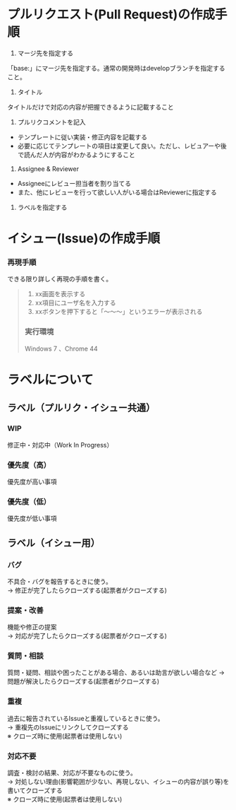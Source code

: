 # プルリクエスト(Pull Request)の作成手順

1. マージ先を指定する

「base:」にマージ先を指定する。通常の開発時はdevelopブランチを指定すること。

1. タイトル

タイトルだけで対応の内容が把握できるように記載すること

1. プルリクコメントを記入

- テンプレートに従い実装・修正内容を記載する
- 必要に応じてテンプレートの項目は変更して良い。ただし、レビュアーや後で読んだ人が内容がわかるようにすること

1. Assignee & Reviewer

- Assigneeにレビュー担当者を割り当てる
- また、他にレビューを行って欲しい人がいる場合はReviewerに指定する

1. ラベルを指定する

# イシュー(Issue)の作成手順

### 再現手順
できる限り詳しく再現の手順を書く。

> 1. xx画面を表示する
> 2. xx項目にユーザ名を入力する
> 3. xxボタンを押下すると「～～～」というエラーが表示される
>
> ### 実行環境
> Windows 7 、Chrome 44

# ラベルについて

## ラベル（プルリク・イシュー共通）

### WIP
修正中・対応中（Work In Progress）

### 優先度（高）
優先度が高い事項

### 優先度（低）
優先度が低い事項

## ラベル（イシュー用）

### バグ
不具合・バグを報告するときに使う。  
→ 修正が完了したらクローズする(起票者がクローズする)

### 提案・改善
機能や修正の提案  
→ 対応が完了したらクローズする(起票者がクローズする)

### 質問・相談
質問・疑問、相談や困ったことがある場合、あるいは助言が欲しい場合など
→ 問題が解決したらクローズする(起票者がクローズする)

### 重複
過去に報告されているIssueと重複しているときに使う。  
→ 重複先のIssueにリンクしてクローズする  
※ クローズ時に使用(起票者は使用しない)

### 対応不要
調査・検討の結果、対応が不要なものに使う。  
→ 対処しない理由(影響範囲が少ない、再現しない、イシューの内容が誤り等)を書いてクローズする  
※ クローズ時に使用(起票者は使用しない)
